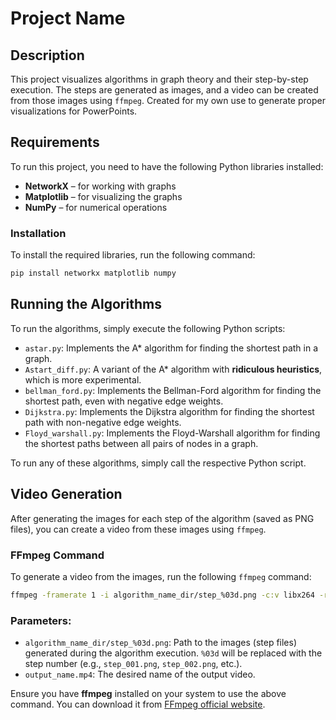 # Project Name

## Description
This project visualizes algorithms in graph theory and their step-by-step execution. The steps are generated as images, and a video can be created from those images using `ffmpeg`. Created for my own use to generate proper visualizations for PowerPoints. 

## Requirements
To run this project, you need to have the following Python libraries installed:

- **NetworkX** – for working with graphs
- **Matplotlib** – for visualizing the graphs
- **NumPy** – for numerical operations

### Installation

To install the required libraries, run the following command:

```bash
pip install networkx matplotlib numpy
```
## Running the Algorithms

To run the algorithms, simply execute the following Python scripts:

- `astar.py`: Implements the A* algorithm for finding the shortest path in a graph.
- `Astart_diff.py`: A variant of the A* algorithm with **ridiculous heuristics**, which is more experimental.
- `bellman_ford.py`: Implements the Bellman-Ford algorithm for finding the shortest path, even with negative edge weights.
- `Dijkstra.py`: Implements the Dijkstra algorithm for finding the shortest path with non-negative edge weights.
- `Floyd_warshall.py`: Implements the Floyd-Warshall algorithm for finding the shortest paths between all pairs of nodes in a graph.

To run any of these algorithms, simply call the respective Python script.


## Video Generation
After generating the images for each step of the algorithm (saved as PNG files), you can create a video from these images using `ffmpeg`.

### FFmpeg Command
To generate a video from the images, run the following `ffmpeg` command:

```bash
ffmpeg -framerate 1 -i algorithm_name_dir/step_%03d.png -c:v libx264 -r 30 -pix_fmt yuv420p output_name.mp4
```

### Parameters:
- `algorithm_name_dir/step_%03d.png`: Path to the images (step files) generated during the algorithm execution. `%03d` will be replaced with the step number (e.g., `step_001.png`, `step_002.png`, etc.).
- `output_name.mp4`: The desired name of the output video.

Ensure you have **ffmpeg** installed on your system to use the above command. You can download it from [FFmpeg official website](https://ffmpeg.org/download.html).

